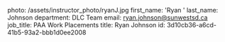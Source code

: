 photo: /assets/instructor_photo/ryanJ.jpg
first_name: 'Ryan '
last_name: Johnson
department: DLC Team
email: ryan.johnson@sunwestsd.ca
job_title: PAA Work Placements
title: Ryan Johnson
id: 3d10cb36-a6cd-41b5-93a2-bbb1d0ee2008
